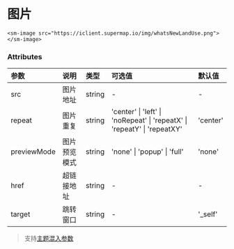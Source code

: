 # 图片

```vue
<sm-image src="https://iclient.supermap.io/img/whatsNewLandUse.png"></sm-image>
```

### Attributes

| 参数   | 说明       | 类型   | 可选值                                                         | 默认值   |
| :----- | :--------- | :----- | :------------------------------------------------------------- | :------- |
| src    | 图片地址   | string | -                                                              | -        |
| repeat | 图片重复   | string | 'center' \| 'left' \| 'noRepeat' \| 'repeatX' \| 'repeatY' \| 'repeatXY' | 'center' |
| previewMode | 图片预览模式   | string | 'none' \| 'popup' \| 'full' | 'none' |
| href   | 超链接地址 | string | -                                                              | -        |
| target | 跳转窗口   | string | -                                                              | '\_self' |

> 支持[主题混入参数](/zh/api/mixin/mixin.md#theme)
